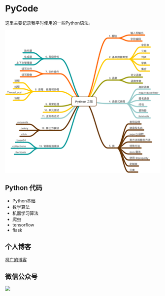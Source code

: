 # PyCode

这里主要记录我平时使用的一些Python语法。

![](source/image/python-basic-image.png)

## Python 代码
- Python基础
- 数学算法
- 机器学习算法
- 爬虫
- tensorflow
- flask

## 个人博客
[柯广的博客](http://www.ikeguang.com/)

## 微信公众号
![](http://qiniu.ikeguang.com/ikeguang.com/image/common/ikeguang2.jpg)
